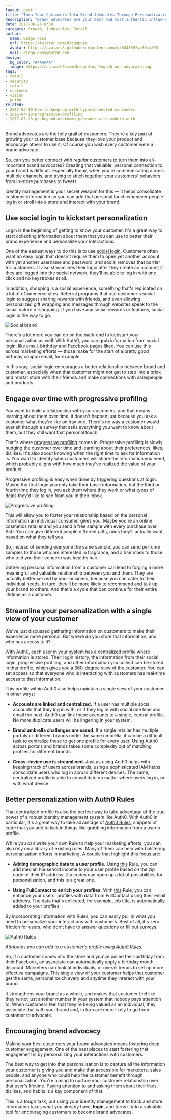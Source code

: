 ```yaml
---
layout: post
title: "Turn Your Customers Into Brand Advocates Through Personalization"
description: "Brand advocates are your best and most authentic influencers — so how can you create more of them?"
date: 2017-06-26 8:30
category: Growth, Industries, Retail
author:
  name: Diego Poza
  url: https://twitter.com/diegopoza
  avatar: https://avatars3.githubusercontent.com/u/604869?v=3&s=200
  mail: diego.poza@auth0.com
design:
  bg_color: "#4A4A4A"
  image: https://cdn.auth0.com/blog/blog-logo/brand-advocate.png
tags:
- retail
- security
- retail
- customer
- vision
- auth0
related:
- 2017-06-19-how-to-keep-up-with-hyperconnected-consumers
- 2016-04-18-progressive-profiling
- 2017-05-26-go-beyond-username-password-with-modern-auth
---
```


Brand advocates are the holy grail of customers. They're a key part of growing your customer base because they love your product and encourage others to use it. Of course you wish every customer were a brand advocate.

So, can you better connect with *regular* customers to turn them into all-important brand advocates? Creating that valuable, personal connection to your brand is difficult. Especially today, when you're communicating across multiple channels, and trying to [stitch together your customers' behaviors](https://auth0.com/blog/how-to-keep-up-with-hyperconnected-consumers/) from in-store purchases to tweets.

Identity management is your secret weapon for this — it helps consolidate customer information so you can add that personal touch whenever people log in or stroll into a store and interact with your brand.

## Use social login to kickstart personalization

Login is the beginning of getting to know your customer. It's a great way to start collecting information about them that you can use to better their brand experience and personalize your interactions.

One of the easiest ways to do this is to use [social login](https://auth0.com/learn/social-login/). Customers often want an easy login that doesn't require them to open yet another account with yet another username and password, and social removes that barrier for customers. It also streamlines their login after they create an account; if they are logged into the social network, they'll be able to log in with one click and no keystrokes at all.

In addition, shopping is a social experience, something that's replicated on a lot of eCommerce sites. Referral programs that use customer's social login to suggest sharing rewards with friends, and even allowing personalized gift wrapping and messages through websites speak to the social nature of shopping. If you have any social rewards or features, social login is the way to go.

![Social brand](https://cdn.auth0.com/blog/customers/socialbrand.png)

There's a lot more you can do on the back-end to kickstart your personalization as well. With Auth0, you can grab information from social login, like email, birthday and Facebook pages liked. You can use this across marketing efforts — those make for the start of a pretty good birthday coupon email, for example.

In this way, social login encourages a better relationship between brand and customer, especially when that customer might not get to step into a brick and mortar store with their friends and make connections with salespeople and products.

## Engage over time with progressive profiling

You want to build a relationship with your customers, and that means learning about them over time, it doesn't happen just because you ask a customer what they're like on day one. There's no way a customer would ever sit through a survey that asks everything you want to know about them, but they still want that personal touch.

That's where [progressive profiling](https://auth0.com/blog/progressive-profiling/) comes in. Progressive profiling is slowly nudging the customer over time and learning about their preferences, likes, dislikes. It's also about knowing when the right time to ask for information is. You want to identify when customers will share the information you need, which probably aligns with how much they've realized the value of your product.

Progressive profiling is easy when done by triggering questions at login. Maybe the first login you only take their basic information, but the third or fourth time they log in, you ask them where they work or what types of deals they'd like to see from you in their inbox.

![Progressive profiling](https://cdn.auth0.com/blog/customers/progressiveprofiling.png)

This will allow you to foster your relationship based on the personal information an individual consumer gives you. Maybe you're an online cosmetics retailer and you send a free sample with every purchase over $50. You can give different people different gifts, ones they'll actually want, based on what they tell you.

So, instead of sending everyone the same sample, you can send perfume samples to those who are interested in fragrance, and a hair mask to those who told you their concern was healthy hair.

Gathering personal information from a customer can lead to forging a more meaningful and valuable relationship between you and them. They are actually better served by your business, because you can cater to their individual needs. In turn, they'll be more likely to recommend and talk up your brand to others. And that's a cycle that can continue for their entire lifetime as a customer.

## Streamline your personalization with a single view of your customer

We've just discussed gathering information on customers to make their experience more personal. But where do you store that information, and who has access to it?

With Auth0, each user in your system has a centralized profile where information is stored. Their login history, the information from their social login, progressive profiling, and other information you collect can be stored in that profile, which gives you a [360-degree view of the customer](https://auth0.com/blog/360-view-of-customer-by-managing-identity/). You can set access so that everyone who is interacting with customers has real-time access to that information.

This profile within Auth0 also helps maintain a single view of your customer in other ways:

* **Accounts are linked and centralized.** If a user has multiple social accounts that they log in with, or if they log in with social one time and email the next, Auth0 can link these accounts to a single, central profile. No more duplicate users will be lingering in your system.

* **Brand umbrella challenges are eased.** If a single retailer has multiple portals or different brands under the same umbrella, it can be a difficult task to centralize those to get one profile for every user. Using Auth0 across portals and brands takes some complexity out of matching profiles for different brands.

* **Cross-device use is streamlined.** Just as using Auth0 helps with keeping track of users across brands, using a sophisticated IAM helps consolidate users who log in across different devices. The same, centralized profile is able to consolidate no matter where users log in, or with what device.

## Better personalization with Auth0 Rules

That centralized profile is also the perfect way to take advantage of the true power of a robust identity management system like Auth0. With Auth0 in particular, it's a great way to take advantage of [Auth0 Rules](https://auth0.com/docs/rules/current), snippets of code that you add to kick in things like grabbing information from a user's profile.

While you can write your own Rule to help your marketing efforts, you can also rely on a library of existing rules. Many of them can help with bolstering personalization efforts in marketing. A couple that highlight this focus are:

* **Adding demographic data to a user profile.** Using [this](https://auth0.com/rules/add-income) Rule, you can add median household income to your user profile based on the zip code of their IP address. Zip codes can open up a lot of possibilities for personalization, and this is a great one.

* **Using FullContact to enrich your profiles.** With [this](https://auth0.com/rules/get-FullContact-profile) Rule, you can enhance your users' profiles with data from FullContact using their email address. The data that's collected, for example, job title, is automatically added to your profiles.

By incorporating information with Rules, you can easily pull in what you need to personalize your interactions with customers. Best of all, it's zero friction for users, who don't have to answer questions or fill out surveys.

![Auth0 Rules](https://cdn.auth0.com/blog/customers/rules.png)

_Attributes you can add to a customer's profile using [Auth0 Rules](https://auth0.com/docs/rules)._

So, if a customer comes into the store and you've pulled their birthday from their Facebook, an associate can automatically apply a birthday month discount. Marketers can look at individuals, or overall trends to set up more effective campaigns. This single view of your customer helps that customer get the same, personal touch every and anytime they interact with your brand.

It strengthens your brand as a whole, and makes that customer feel like they're not just another number in your system that nobody pays attention to. When customers feel that they're being valued as an individual, they associate that with your brand and, in turn are more likely to go from customer to advocate.

## Encouraging brand advocacy

Making your best customers your brand advocates means fostering deep customer engagement. One of the best places to start fostering that engagement is by personalizing your interactions with customers.

The best way to get into that personalization is to capture all the information your customer is giving you and make that accessible for marketers, sales people, and anyone who could help the customer benefit through personalization. You're aiming to nurture your customer relationship over that user's lifetime. Paying attention to and asking them about their likes, dislikes, and habits is a key component of that.

This is a tough task, but using your identity management to track and store information takes what you already have, **login**, and turns it into a valuable tool for encouraging customers to become brand advocates.
